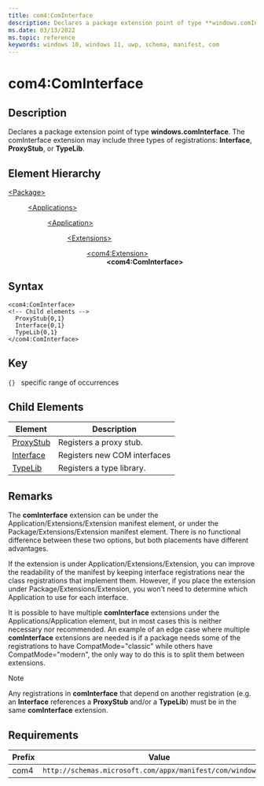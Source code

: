 ```yaml
---
title: com4:ComInterface
description: Declares a package extension point of type **windows.comInterface** (com4:ComInterface).
ms.date: 03/13/2022
ms.topic: reference
keywords: windows 10, windows 11, uwp, schema, manifest, com
---
```


# com4:ComInterface



## Description
Declares a package extension point of type **windows.comInterface**. The comInterface extension may include three types of registrations: **Interface**, **ProxyStub**, or **TypeLib**.



## Element Hierarchy
<dl><dt><a href = "element-package.md">&lt;Package&gt;</a></dt>
<dd>
<dl><dt><a href = "element-applications.md">&lt;Applications&gt;</a></dt>
<dd>
<dl><dt><a href = "element-application.md">&lt;Application&gt;</a></dt>
<dd>
<dl><dt><a href = "element-1-extensions.md">&lt;Extensions&gt;</a></dt>
<dd>
<dl><dt><a href = "element-com4-extension.md">&lt;com4:Extension&gt;</a></dt>
<dd>
<b>&lt;com4:ComInterface&gt;</b>
</dd>
</dl>
</dd>
</dl>
</dd>
</dl>
</dd>
</dl>
</dd>
</dl>

## Syntax
```syntax
<com4:ComInterface>
<!-- Child elements -->
  ProxyStub{0,1}
  Interface{0,1}
  TypeLib{0,1}
</com4:ComInterface>
```

## Key
`{}`   specific range of occurrences




## Child Elements

| Element | Description |
| -----------| -------------|
| [ProxyStub](element-com4-proxystub.md) | Registers a proxy stub. |
| [Interface](element-com4-interface.md) | Registers new COM interfaces |
| [TypeLib](element-com4-typelib.md) | Registers a type library.  |

## Remarks

The **comInterface** extension can be under the Application/Extensions/Extension manifest element, or under the Package/Extensions/Extension manifest element. There is no functional difference between these two options, but both placements have different advantages.

If the extension is under Application/Extensions/Extension, you can improve the readability of the manifest by keeping interface registrations near the class registrations that implement them. However, if you place the extension under Package/Extensions/Extension, you won't need to determine which Application to use for each interface. 

It is possible to have multiple **comInterface** extensions under the Applications/Application element, but in most cases this is neither necessary nor recommended. An example of an edge case where multiple **comInterface** extensions are needed is if a package needs some of the registrations to have CompatMode="classic" while others have CompatMode="modern", the only way to do this is to split them between extensions.

> [!NOTE]
> Any registrations in **comInterface** that depend on another registration (e.g. an **Interface** references a **ProxyStub** and/or a **TypeLib**) must be in the same **comInterface** extension. 

## Requirements
| Prefix | Value |
| ---------------| -------------------------------------------------------------|
| com4 | `http://schemas.microsoft.com/appx/manifest/com/windows10/4` |
